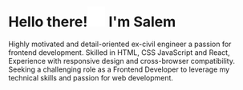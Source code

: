 <h1 style="font-weight: bold">Hello there!<img src='hello-yellow.gif' height="40px"/> I'm Salem</h1>
<p>Highly motivated and detail-oriented ex-civil engineer a passion for frontend development. Skilled in HTML, CSS JavaScript and React, Experience with responsive design and cross-browser compatibility. Seeking a challenging role as a Frontend Developer to leverage my technical skills and passion for web development.</p>
